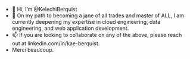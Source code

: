 - 👋 Hi, I’m @KelechiBerquist
- 👀 On my path to becoming a jane of all trades and master of ALL, I am currently deepening my expertise in cloud engineering, data engineering, and web application development.
- 📫 If you are looking to collaborate on any of the above, please reach out at linkedin.com/in/kae-berquist.
- Merci beaucoup.

<!---
KelechiBerquist/KelechiBerquist is a ✨ special ✨ repository because its `README.md` (this file) appears on your GitHub profile.
You can click the Preview link to take a look at your changes.
--->
